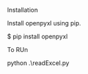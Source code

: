 Installation

Install openpyxl using pip.

  $ pip install openpyxl

To RUn

  python .\readExcel.py
